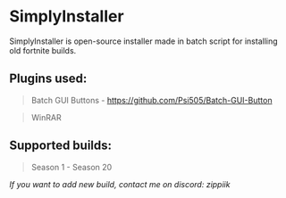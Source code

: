 # SimplyInstaller
SimplyInstaller is open-source installer made in batch script for installing old fortnite builds.

## Plugins used:
> Batch GUI Buttons - https://github.com/Psi505/Batch-GUI-Button

> WinRAR

## Supported builds:
> Season 1 - Season 20

*If you want to add new build, contact me on discord: zippiik*
